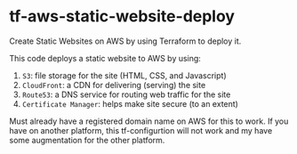 # tf-aws-static-website-deploy
Create Static Websites on AWS by using Terraform to deploy it.

This code deploys a static website to AWS by using:
1. `S3`: file storage for the site (HTML, CSS, and Javascript)
2. `CloudFront`: a CDN for delivering (serving) the site
3. `Route53`: a DNS service for routing web traffic for the site
4. `Certificate Manager`: helps make site secure (to an extent)

Must already have a registered domain name on AWS for this to work.
If you have on another platform, this tf-configurtion will not work and my have some augmentation for the other platform.

